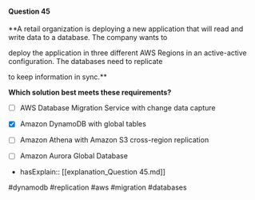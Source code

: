 #### Question  45


**A retail organization is deploying a new application that will read and write data to a database. The company wants to

deploy the application in three different AWS Regions in an active-active configuration. The databases need to replicate

to keep information in sync.**


**Which solution best meets these requirements?**


- [ ] AWS Database Migration Service with change data capture


- [x] Amazon DynamoDB with global tables


- [ ] Amazon Athena with Amazon S3 cross-region replication


- [ ] Amazon Aurora Global Database



- hasExplain:: [[explanation_Question  45.md]]

#dynamodb #replication #aws #migration #databases 